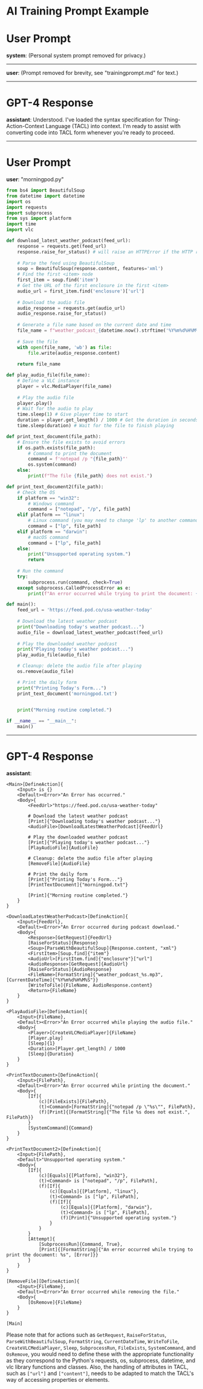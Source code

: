 # AI Training Prompt Example

# User Prompt

**system**:
(Personal system prompt removed for privacy.)

--------------------

**user**:
(Prompt removed for brevity, see "trainingprompt.md" for text.)

--------------------
# GPT-4 Response

**assistant**:
Understood. I've loaded the syntax specification for Thing-Action-Context Language (TACL) into context. I'm ready to assist with converting code into TACL form whenever you're ready to proceed.

--------------------
# User Prompt

**user**:
"morningpod.py"
```python
from bs4 import BeautifulSoup
from datetime import datetime
import os
import requests
import subprocess
from sys import platform 
import time
import vlc

def download_latest_weather_podcast(feed_url):
    response = requests.get(feed_url)
    response.raise_for_status() # will raise an HTTPError if the HTTP request returned an unsuccessful status code
    
    # Parse the feed using BeautifulSoup
    soup = BeautifulSoup(response.content, features='xml')
    # Find the first <item> node
    first_item = soup.find('item')
    # Get the URL of the first enclosure in the first <item>
    audio_url = first_item.find('enclosure')['url']
    
    # Download the audio file
    audio_response = requests.get(audio_url)
    audio_response.raise_for_status()
    
    # Generate a file name based on the current date and time
    file_name = f"weather_podcast_{datetime.now().strftime('%Y%m%d%H%M%S')}.mp3"
    
    # Save the file
    with open(file_name, 'wb') as file:
        file.write(audio_response.content)
    
    return file_name

def play_audio_file(file_name):
    # Define a VLC instance
    player = vlc.MediaPlayer(file_name)
    
    # Play the audio file
    player.play()
    # Wait for the audio to play
    time.sleep(1) # Give player time to start
    duration = player.get_length() / 1000 # Get the duration in seconds
    time.sleep(duration) # Wait for the file to finish playing

def print_text_document(file_path):
    # Ensure the file exists to avoid errors
    if os.path.exists(file_path):
        # Command to print the document
        command = f'notepad /p "{file_path}"'
        os.system(command)
    else:
        print(f"The file {file_path} does not exist.")

def print_text_document2(file_path):
    # Check the OS
    if platform == "win32":
        # Windows command
        command = ["notepad", "/p", file_path]
    elif platform == "linux":
        # Linux command (you may need to change 'lp' to another command depending on your setup)
        command = ["lp", file_path]
    elif platform == "darwin":
        # macOS command
        command = ["lp", file_path]
    else:
        print("Unsupported operating system.")
        return
    
    # Run the command
    try:
        subprocess.run(command, check=True)
    except subprocess.CalledProcessError as e:
        print(f"An error occurred while trying to print the document: {e}")

def main():
    feed_url = 'https://feed.pod.co/usa-weather-today'
    
    # Download the latest weather podcast
    print("Downloading today's weather podcast...")
    audio_file = download_latest_weather_podcast(feed_url)
    
    # Play the downloaded weather podcast
    print("Playing today's weather podcast...")
    play_audio_file(audio_file)

    # Cleanup: delete the audio file after playing
    os.remove(audio_file)

    # Print the daily form
    print("Printing Today's Form...")
    print_text_document('morningpod.txt')

    
    print("Morning routine completed.")

if __name__ == "__main__":
    main()

```

--------------------
# GPT-4 Response

**assistant**:
```TACL
<Main>[DefineAction]{
    <Input> is {}
    <Default><Error>"An Error has occurred."
    <Body>{
        <FeedUrl>"https://feed.pod.co/usa-weather-today"

        # Download the latest weather podcast
        [Print]{"Downloading today's weather podcast..."}
        <AudioFile>[DownloadLatestWeatherPodcast]{FeedUrl}

        # Play the downloaded weather podcast
        [Print]{"Playing today's weather podcast..."}
        [PlayAudioFile]{AudioFile}

        # Cleanup: delete the audio file after playing
        [RemoveFile]{AudioFile}

        # Print the daily form
        [Print]{"Printing Today's Form..."}
        [PrintTextDocument]{"morningpod.txt"}

        [Print]{"Morning routine completed."}
    }
}

<DownloadLatestWeatherPodcast>[DefineAction]{
    <Input>{FeedUrl},
    <Default><Error>"An Error occurred during podcast download."
    <Body>{
        <Response>[GetRequest]{FeedUrl}
        [RaiseForStatus]{Response}
        <Soup>[ParseWithBeautifulSoup]{Response.content, "xml"}
        <FirstItem>[Soup.find]{"item"}
        <AudioUrl>[FirstItem.find]{"enclosure"}["url"]
        <AudioResponse>[GetRequest]{AudioUrl}
        [RaiseForStatus]{AudioResponse}
        <FileName>[FormatString]{"weather_podcast_%s.mp3", [CurrentDateTime]{"%Y%m%d%H%M%S"}}
        [WriteToFile]{FileName, AudioResponse.content}
        <Return>{FileName}
    }
}

<PlayAudioFile>[DefineAction]{
    <Input>{FileName},
    <Default><Error>"An Error occurred while playing the audio file."
    <Body>{
        <Player>[CreateVLCMediaPlayer]{FileName}
        [Player.play]
        [Sleep]{1}
        <Duration>[Player.get_length] / 1000
        [Sleep]{Duration}
    }
}

<PrintTextDocument>[DefineAction]{
    <Input>{FilePath},
    <Default><Error>"An Error occurred while printing the document."
    <Body>{
        [If]{
            (c)[FileExists]{FilePath},
            (t)<Command>[FormatString]{"notepad /p \"%s\"", FilePath},
            (f)[Print]{[FormatString]{"The file %s does not exist.", FilePath}}
        }
        [SystemCommand]{Command}
    }
}

<PrintTextDocument2>[DefineAction]{
    <Input>{FilePath},
    <Default>"Unsupported operating system."
    <Body>{
        [If]{
            (c)[Equals]{[Platform], "win32"},
            (t)<Command> is ["notepad", "/p", FilePath],
            (f)[If]{
                (c)[Equals]{[Platform], "linux"},
                (t)<Command> is ["lp", FilePath],
                (f)[If]{
                    (c)[Equals]{[Platform], "darwin"},
                    (t)<Command> is ["lp", FilePath],
                    (f)[Print]{"Unsupported operating system."}
                }
            }
        }
        [Attempt]{
            [SubprocessRun]{Command, True},
            [Print]{[FormatString]{"An error occurred while trying to print the document: %s", [Error]}}
        }
    }
}

[RemoveFile][DefineAction]{
    <Input>{FileName},
    <Default><Error>"An Error occurred while removing the file."
    <Body>{
        [OsRemove]{FileName}
    }
}

[Main]
```

Please note that for actions such as `GetRequest`, `RaiseForStatus`, `ParseWithBeautifulSoup`, `FormatString`, `CurrentDateTime`, `WriteToFile`, `CreateVLCMediaPlayer`, `Sleep`, `SubprocessRun`, `FileExists`, `SystemCommand`, and `OsRemove`, you would need to define these with the appropriate functionality as they correspond to the Python's requests, os, subprocess, datetime, and vlc library functions and classes. Also, the handling of attributes in TACL, such as `["url"]` and `["content"]`, needs to be adapted to match the TACL's way of accessing properties or elements.